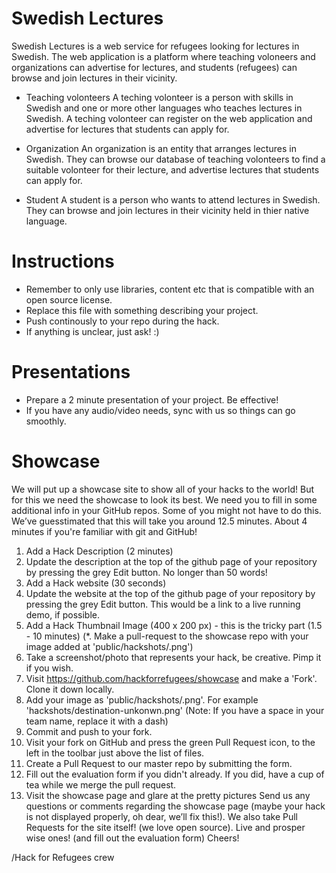 # Swedish Lectures
Swedish Lectures is a web service for refugees looking for lectures in Swedish. The web application is a platform where teaching voloneers and organizations can advertise for lectures, and students (refugees) can browse and join lectures in their vicinity.

* Teaching volonteers
A teching volonteer is a person with skills in Swedish and one or more other languages who teaches lectures in Swedish. A teching volonteer can register on the web application and advertise for lectures that students can apply for.

* Organization
An organization is an entity that arranges lectures in Swedish. They can browse our database of teaching volonteers to find a suitable volonteer for their lecture, and advertise lectures that students can apply for.

* Student
A student is a person who wants to attend lectures in Swedish. They can browse and join lectures in their vicinity held in thier native language.

# Instructions
* Remember to only use libraries, content etc that is compatible with an open source license.
* Replace this file with something describing your project.
* Push continously to your repo during the hack.
* If anything is unclear, just ask! :)

# Presentations
* Prepare a 2 minute presentation of your project. Be effective!
* If you have any audio/video needs, sync with us so things can go smoothly.

# Showcase
We will put up a showcase site to show all of your hacks to the world!  But for this we need the showcase to look its best. We need you to fill in some additional info in your GitHub repos. Some of you might not have to do this. We’ve guesstimated that this will take you around 12.5 minutes. About 4 minutes if you're familiar with git and GitHub!

1. Add a Hack Description (2 minutes)
  1. Update the description at the top of the github page of your repository by pressing the grey Edit button. No longer than 50 words!
2. Add a Hack website (30 seconds)
  1. Update the website at the top of the github page of your repository by pressing the grey Edit button. This would be a link to a live running demo, if possible.
3. Add a Hack Thumbnail Image (400 x 200 px) - this is the tricky part (1.5 - 10 minutes)
  (*. Make a pull-request to the showcase repo with your image added at 'public/hackshots/<team-name>.png')
  1. Take a screenshot/photo that represents your hack, be creative. Pimp it if you wish.
  2. Visit https://github.com/hackforrefugees/showcase and make a 'Fork'. Clone it down locally.
  3. Add your image as 'public/hackshots/<team-name>.png'. For example 'hackshots/destination-unkonwn.png' (Note: If you have a space in your team name, replace it with a dash)
  4. Commit and push to your fork.
  5. Visit your fork on GitHub and press the green Pull Request icon, to the left in the toolbar just above the list of files.
  6. Create a Pull Request to our master repo by submitting the form.
  7. Fill out the evaluation form if you didn't already. If you did, have a cup of tea while we merge the pull request.
  8. Visit the showcase page and glare at the pretty pictures
Send us any questions or comments regarding the showcase page (maybe your hack is not displayed properly, oh dear, we’ll fix this!). We also take Pull Requests for the site itself! (we love open source).
Live and prosper wise ones! (and fill out the evaluation form)
Cheers!

/Hack for Refugees crew